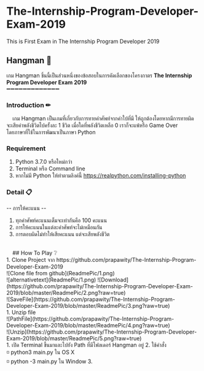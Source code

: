 # The-Internship-Program-Developer-Exam-2019
This is First Exam in The Internship Program Developer 2019
## Hangman 🏡
เกม Hangman ชิ้นนี้เป็นส่วนหนึ่งของข้อสอบในการคัดเลือกของโครงกาตร
    <b>The Internship Program Developer Exam 2019</b>
<br />
:heavy_minus_sign::heavy_minus_sign::heavy_minus_sign::heavy_minus_sign::heavy_minus_sign::heavy_minus_sign::heavy_minus_sign::heavy_minus_sign::heavy_minus_sign::heavy_minus_sign::heavy_minus_sign::heavy_minus_sign::heavy_minus_sign:

### Introduction ✏

 &nbsp;&nbsp;&nbsp;
    เกม Hangman เป็นเกมที่เกี่ยวกับการทายคำศัพท์จากคำใบ้ที่มี ให้ถูกต้องโดยหากมีการทายผิด จะเสียค่าพลังชีวิตไปครั้งละ 1 ชีวิต เมื่อใดที่พลังชีวิตเหลือ 0 เราก็จะแพ้หรือ Game Over<br>
    โดยภาษาที่ใช้ในการพัฒนาเป็นภาษา Python 

### Requirement
1. Python 3.7.0 หรือใหม่กว่า
2. Terminal หรือ Command line
3. หากไม่มี Python ให้ทำตามลิงค์นี้ https://realpython.com/installing-python


### Detail 📋
-- การให้คะแนน --<br/>
1. ทุกคำศัพท์คะแนนเต็มจะเท่ากันคือ 100 คะแนน
2. การให้คะแนนในแต่ละคำศัพท์จะไม่เหมือนกัน
3. การตอบผิดไม่ทำให้เสียคะแนน แต่จะเสียพลังชีวิต
<br/>
 &nbsp;&nbsp;&nbsp;
 ## How To Play ❔ <br>
 1. Clone Project จาก https://github.com/prapawity/The-Internship-Program-Developer-Exam-2019<br>
![Clone file from github](ReadmePic/1.png)<br>
![alternativetext](ReadmePic/1.png)
![Download](https://github.com/prapawity/The-Internship-Program-Developer-Exam-2019/blob/master/ReadmePic/2.png?raw=true)<br>
![SaveFile](https://github.com/prapawity/The-Internship-Program-Developer-Exam-2019/blob/master/ReadmePic/3.png?raw=true)<br>
 1. Unzip file<br>
![PathFile](https://github.com/prapawity/The-Internship-Program-Developer-Exam-2019/blob/master/ReadmePic/4.png?raw=true)<br>
![Unzip](https://github.com/prapawity/The-Internship-Program-Developer-Exam-2019/blob/master/ReadmePic/5.png?raw=true)<br>
 1. เปิด Terminal ขึ้นมาและไปยัง Path ที่มีโฟลเดอร์ Hangman อยู่
 2. ใช้คำสั่ง <br> ◽ python3 main.py ใน OS X<br> ◽ python -3 main.py ใน Window
 3. 
